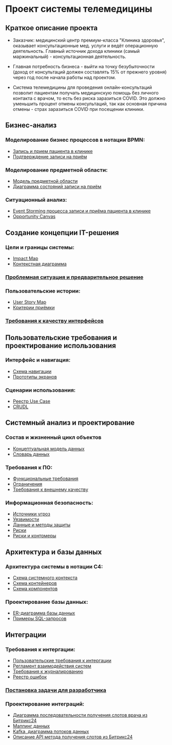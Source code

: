 # Проект системы телемедицины

## Краткое описание проекта

* Заказчик: медицинский центр премиум-класса "Клиника здоровья", оказывает консультационные мед. услуги и ведёт операционную деятельность. Главный источник дохода клиники (самый маржинальный) - консультационная деятельность.

* Главная потребность бизнеса - выйти на точку безубыточности (доход от консультаций должен составлять 15% от прежнего уровня) через год после начала работы над проектом.

* Система телемедицины для проведения онлайн-консультаций позволит пациентам получать медицинскую помощь без личного контакта с врачом, то есть без риска заразиться COVID. Это должно уменьшить процент отмены консультаций, так как основная причина отмены - страх заразиться COVID при посещении клиники.

## Бизнес-анализ

### Моделирование бизнес процессов в нотации BPMN:
  * [Запись и прием пациента в клинике]()
  * [Подтверждение записи на приём]()

### Моделирование предметной области:
  * [Модель предметной области]()
  * [Диаграмма состояний записи на приём]()

### Ситуационный анализ:
  * [Event Storming процесса записи и приёма пациента в клинике]()
  * [Opportunity Canvas]()

## Создание концепции IT-решения

### Цели и границы системы:
  * [Impact Map]()
  * [Контекстная диаграмма]()

### [Проблемная ситуация и предварительное решение]()

### Пользовательские истории:
  * [User Story Map]()
  * [Критерии приёмки]()

### [Требования к качеству интерфейсов]()

## Пользовательские требования и проектирование использования

### Интерфейс и навигация:
  * [Схема навигации]()
  * [Прототипы экранов]()

### Сценарии использования:
  * [Реестр Use Case]()
  * [CRUDL]()
    

## Системный анализ и проектирование

### Состав и жизненный цикл объектов
  * [Концептуальная модель данных]()
  * [Словарь данных]()

### Требования к ПО:
  * [Функциональные требования]()
  * [Ограничения]()
  * [Требования к внешнему качеству]()

### Информационная безопасность:
  * [Источники угроз]()
  * [Уязвимости]()
  * [Данные и методы защиты]()
  * [Риски]()
  * [Риски и контрмеры]()

## Архитектура и базы данных

### Архитектура системы в нотации C4:
  * [Схема системного контекста]()
  * [Схема контейнеров]()
  * [Схема компонентов]()

### Проектирование базы данных:
  * [ER-диаграмма базы данных]()
  * [Примеры SQL-запросов]()

## Интеграции

### Требования к интергации:
  * [Пользовательские требования к интергации]()
  * [Регламент взаимодействия систем]()
  * [Требования к журналированию]()
  * [Реестр ошибок]()

### [Постановка задачи для разработчика]()

### Проектирование интеграций:
  * [Диаграмма последовательности получения слотов врача из Битрикс24]()
  * [Маппинг данных]()
  * [Kafka, диаграмма потоков данных]()
  * [Описание API метода получения слотов из Битрикс24]()

